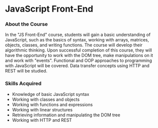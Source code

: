 # JavaScript Front-End

### About the Course

In the "JS Front-End" course, students will gain a basic understanding of JavaScript, such as the basics of syntax, working with arrays, matrices, objects, classes, and writing functions. The course will develop their algorithmic thinking. Upon successful completion of this course, they will have the opportunity to work with the DOM tree, make manipulations on it and work with "events". Functional and OOP approaches to programming with JavaScript will be covered. Data transfer concepts using HTTP and REST will be studied.

### Skills Acquired

- Knowledge of basic JavaScript syntax
- Working with classes and objects
- Working with functions and expressions
- Working with linear structures
- Retrieving information and manipulating the DOM tree
- Working with HTTP and REST
